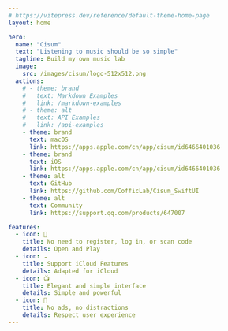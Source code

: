 ```yaml
---
# https://vitepress.dev/reference/default-theme-home-page
layout: home

hero:
  name: "Cisum"
  text: "Listening to music should be so simple"
  tagline: Build my own music lab
  image: 
    src: /images/cisum/logo-512x512.png
  actions:
    # - theme: brand
    #   text: Markdown Examples
    #   link: /markdown-examples
    # - theme: alt
    #   text: API Examples
    #   link: /api-examples
    - theme: brand
      text: macOS
      link: https://apps.apple.com/cn/app/cisum/id6466401036
    - theme: brand
      text: iOS
      link: https://apps.apple.com/cn/app/cisum/id6466401036
    - theme: alt
      text: GitHub
      link: https://github.com/CofficLab/Cisum_SwiftUI
    - theme: alt
      text: Community
      link: https://support.qq.com/products/647007

features:
  - icon: 🔕
    title: No need to register, log in, or scan code
    details: Open and Play
  - icon: ☁️
    title: Support iCloud Features
    details: Adapted for iCloud
  - icon: 📺
    title: Elegant and simple interface
    details: Simple and powerful
  - icon: 🍵
    title: No ads, no distractions
    details: Respect user experience
---
```


<div class="flex flex-col items-center justify-center my-12">
  <div class="w-3/4 shadow-2xl">
    <img src="/images/cisum/hero.min.png" class="" alt="">
  </div>
</div>

